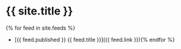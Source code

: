# {{ site.title }}

{% for feed in site.feeds %}
* [{{ feed.published }}  {{ feed.title }}]({{ feed.link }}){% endfor %}